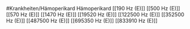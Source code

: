 #Krankheiten/Hämoperikard
Hämoperikard
[[190 Hz (E)]]
[[500 Hz (E)]]
[[570 Hz (E)]]
[[1470 Hz (E)]]
[[19520 Hz (E)]]
[[122500 Hz (E)]]
[[352500 Hz (E)]]
[[487500 Hz (E)]]
[[695350 Hz (E)]]
[[833910 Hz (E)]]